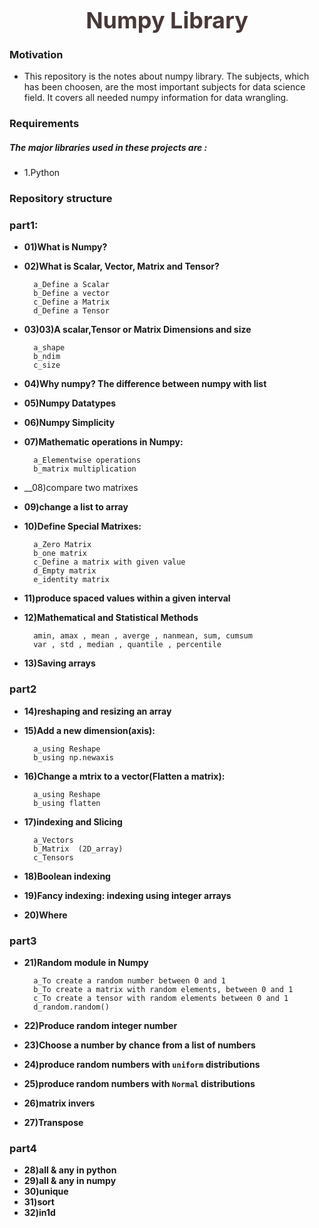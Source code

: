 <div style="color:#483838; padding:0px 10px; border-radius:5px; font-size:18px; text-align:center"><h1 style='margin:10px 5px'>Numpy Library</h1>
</div>

### Motivation

- This repository is the notes about numpy library. The subjects, which has been choosen, are the most important subjects for data science field. It covers all needed numpy information for data wrangling.

### Requirements

##### The major libraries used in these projects are :

- 1.Python


### Repository structure

### part1:

- __01)What is Numpy?__
- __02)What is Scalar, Vector, Matrix and Tensor?__

        a_Define a Scalar
        b_Define a vector
        c_Define a Matrix
        d_Define a Tensor
        
- __03)03)A scalar,Tensor or Matrix Dimensions and size__

        a_shape
        b_ndim
        c_size
        
- __04)Why numpy? The difference between numpy with list__
- __05)Numpy Datatypes__
- __06)Numpy Simplicity__
- __07)Mathematic operations in Numpy:__

        a_Elementwise operations
        b_matrix multiplication
        
- __08)compare two matrixes   
- __09)change a list to array__
- __10)Define Special Matrixes:__

        a_Zero Matrix
        b_one matrix
        c_Define a matrix with given value
        d_Empty matrix
        e_identity matrix
        
- __11)produce spaced values within a given interval__
- __12)Mathematical and Statistical Methods__

        amin, amax , mean , averge , nanmean, sum, cumsum
        var , std , median , quantile , percentile
        
- __13)Saving arrays__

### part2

- __14)reshaping and resizing an array__
- __15)Add a new dimension(axis):__

        a_using Reshape
        b_using np.newaxis
        
- __16)Change a mtrix to a vector(Flatten a matrix):__

        a_using Reshape
        b_using flatten
        
- __17)indexing and Slicing__

        a_Vectors
        b_Matrix  (2D_array)
        c_Tensors

- __18)Boolean indexing__
- __19)Fancy indexing: indexing using integer arrays__
- __20)Where__

### part3

- __21)Random module in Numpy__

        a_To create a random number between 0 and 1
        b_To create a matrix with random elements, between 0 and 1
        c_To create a tensor with random elements between 0 and 1
        d_random.random()
        
- __22)Produce random integer number__
- __23)Choose a number by chance from a list of numbers__  
- __24)produce random numbers with `uniform` distributions__
- __25)produce random numbers with `Normal` distributions__  
- __26)matrix invers__
- __27)Transpose__

### part4

- __28)all & any in python__
- __29)all & any in numpy__
- __30)unique__
- __31)sort__  
- __32)in1d__

